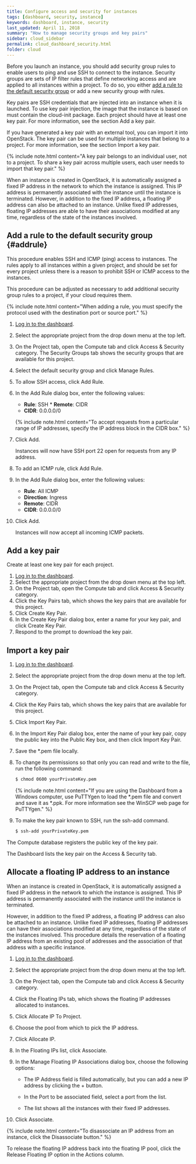 ```yaml
---
title: Configure access and security for instances
tags: [dashboard, security, instance]
keywords: dashboard, instance, security
last_updated: April 11, 2018
summary: "How to manage security groups and key pairs"
sidebar: cloud_sidebar
permalink: cloud_dashboard_security.html
folder: cloud
---
```


Before you launch an instance, you should add security group rules to enable users to ping and use SSH to connect to the instance. Security groups are sets of IP filter rules that define networking access and are applied to all instances within a project. To do so, you either [add a rule to the default security group](#addrule) or add a new security group with rules.

Key pairs are SSH credentials that are injected into an instance when it is launched. To use key pair injection, the image that the instance is based on must contain the cloud-init package. Each project should have at least one key pair. For more information, see the section Add a key pair.

If you have generated a key pair with an external tool, you can import it into OpenStack. The key pair can be used for multiple instances that belong to a project. For more information, see the section Import a key pair.

{% include note.html content="A key pair belongs to an individual user, not to a project. To share a key pair across multiple users, each user needs to import that key pair." %}

When an instance is created in OpenStack, it is automatically assigned a fixed IP address in the network to which the instance is assigned. This IP address is permanently associated with the instance until the instance is terminated. However, in addition to the fixed IP address, a floating IP address can also be attached to an instance. Unlike fixed IP addresses, floating IP addresses are able to have their associations modified at any time, regardless of the state of the instances involved.

## Add a rule to the default security group {#addrule}
This procedure enables SSH and ICMP (ping) access to instances. The rules apply to all instances within a given project, and should be set for every project unless there is a reason to prohibit SSH or ICMP access to the instances.

This procedure can be adjusted as necessary to add additional security group rules to a project, if your cloud requires them.

{% include note.html content="When adding a rule, you must specify the protocol used with the destination port or source port." %}

1. [Log in to the dashboard](cloud_dashboard_login.html).

1. Select the appropriate project from the drop down menu at the top left.

1. On the Project tab, open the Compute tab and click Access & Security category. The Security Groups tab shows the security groups that are available for this project.

1. Select the default security group and click Manage Rules.

1. To allow SSH access, click Add Rule.

1. In the Add Rule dialog box, enter the following values:

   * **Rule**: SSH * **Remote**: CIDR
   * **CIDR**: 0.0.0.0/0

   {% include note.html content="To accept requests from a particular range of
   IP addresses, specify the IP address block in the CIDR box." %}

1. Click Add.

   Instances will now have SSH port 22 open for requests from any IP address.

1. To add an ICMP rule, click Add Rule.

1. In the Add Rule dialog box, enter the following values:

   * **Rule**: All ICMP
   * **Direction**: Ingress
   * **Remote**: CIDR
   * **CIDR**: 0.0.0.0/0
1. Click Add.

   Instances will now accept all incoming ICMP packets.

## Add a key pair
Create at least one key pair for each project.

1. [Log in to the dashboard](cloud_dashboard_login.html).
1. Select the appropriate project from the drop down menu at the top left.
1. On the Project tab, open the Compute tab and click Access & Security category.
1. Click the Key Pairs tab, which shows the key pairs that are available for this project.
1. Click Create Key Pair.
1. In the Create Key Pair dialog box, enter a name for your key pair, and click Create Key Pair.
1. Respond to the prompt to download the key pair.

## Import a key pair
1. [Log in to the dashboard](cloud_dashboard_login.html).

1. Select the appropriate project from the drop down menu at the top left.

1. On the Project tab, open the Compute tab and click Access & Security category.

1. Click the Key Pairs tab, which shows the key pairs that are available for this project.

1. Click Import Key Pair.

1. In the Import Key Pair dialog box, enter the name of your key pair, copy the public key into the Public Key box, and then click Import Key Pair.

1. Save the \*.pem file locally.

1. To change its permissions so that only you can read and write to the file, run the following command:

   ```sh
   $ chmod 0600 yourPrivateKey.pem
   ```

   {% include note.html content="If you are using the Dashboard from a Windows computer, use PuTTYgen to load the *.pem file and convert and save it as *.ppk. For more information see the WinSCP web page for PuTTYgen." %}

1. To make the key pair known to SSH, run the ssh-add command.

   ```sh
   $ ssh-add yourPrivateKey.pem
   ```

The Compute database registers the public key of the key pair.

The Dashboard lists the key pair on the Access & Security tab.

## Allocate a floating IP address to an instance
When an instance is created in OpenStack, it is automatically assigned a fixed IP address in the network to which the instance is assigned. This IP address is permanently associated with the instance until the instance is terminated.

However, in addition to the fixed IP address, a floating IP address can also be attached to an instance. Unlike fixed IP addresses, floating IP addresses can have their associations modified at any time, regardless of the state of the instances involved. This procedure details the reservation of a floating IP address from an existing pool of addresses and the association of that address with a specific instance.

1. [Log in to the dashboard](cloud_dashboard_login.html).

1. Select the appropriate project from the drop down menu at the top left.

1. On the Project tab, open the Compute tab and click Access & Security category.

1. Click the Floating IPs tab, which shows the floating IP addresses allocated to instances.

1. Click Allocate IP To Project.

1. Choose the pool from which to pick the IP address.

1. Click Allocate IP.

1. In the Floating IPs list, click Associate.

1. In the Manage Floating IP Associations dialog box, choose the following options:

   * The IP Address field is filled automatically, but you can add a new IP address by clicking the + button.

   * In the Port to be associated field, select a port from the list.

   * The list shows all the instances with their fixed IP addresses.

1. Click Associate.

{% include note.html content="To disassociate an IP address from an instance, click the Disassociate button." %}

To release the floating IP address back into the floating IP pool, click the Release Floating IP option in the Actions column.
